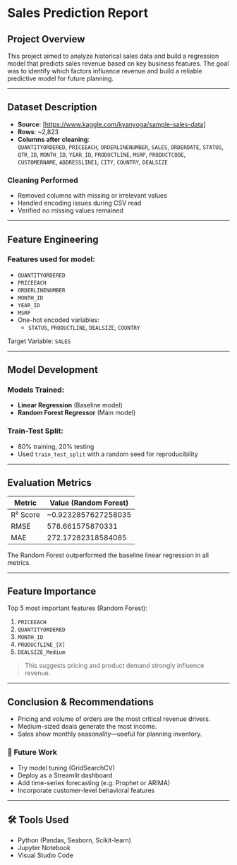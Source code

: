 #  Sales Prediction Report

##  Project Overview
This project aimed to analyze historical sales data and build a regression model that predicts sales revenue based on key business features. The goal was to identify which factors influence revenue and build a reliable predictive model for future planning.

---

##  Dataset Description

- **Source**: [https://www.kaggle.com/kyanyoga/sample-sales-data]  
- **Rows**: ~2,823 
- **Columns after cleaning**:  
  `QUANTITYORDERED`, `PRICEEACH`, `ORDERLINENUMBER`, `SALES`, `ORDERDATE`, `STATUS`,  
  `QTR_ID`, `MONTH_ID`, `YEAR_ID`, `PRODUCTLINE`, `MSRP`, `PRODUCTCODE`,  
  `CUSTOMERNAME`, `ADDRESSLINE1`, `CITY`, `COUNTRY`, `DEALSIZE`

###  Cleaning Performed
- Removed columns with missing or irrelevant values
- Handled encoding issues during CSV read
- Verified no missing values remained

---

##  Feature Engineering

### Features used for model:
- `QUANTITYORDERED`  
- `PRICEEACH`  
- `ORDERLINENUMBER`  
- `MONTH_ID`  
- `YEAR_ID`  
- `MSRP`  
- One-hot encoded variables:
  - `STATUS`, `PRODUCTLINE`, `DEALSIZE`, `COUNTRY`

Target Variable: `SALES`

---

##  Model Development

### Models Trained:
- **Linear Regression** (Baseline model)
- **Random Forest Regressor** (Main model)

### Train-Test Split:
- 80% training, 20% testing
- Used `train_test_split` with a random seed for reproducibility

---

##  Evaluation Metrics

| Metric        | Value (Random Forest) |
|---------------|------------------------|
| R² Score      | ~0.9232857627258035        |
| RMSE          | 578.661575870331 |
| MAE           | 272.17282318584085 |

The Random Forest outperformed the baseline linear regression in all metrics.

---

##  Feature Importance

Top 5 most important features (Random Forest):

1. `PRICEEACH`
2. `QUANTITYORDERED`
3. `MONTH_ID`
4. `PRODUCTLINE_[X]`
5. `DEALSIZE_Medium`

> This suggests pricing and product demand strongly influence revenue.

---

##  Conclusion & Recommendations

- Pricing and volume of orders are the most critical revenue drivers.
- Medium-sized deals generate the most income.
- Sales show monthly seasonality—useful for planning inventory.

### 📌 Future Work
- Try model tuning (GridSearchCV)
- Deploy as a Streamlit dashboard
- Add time-series forecasting (e.g. Prophet or ARIMA)
- Incorporate customer-level behavioral features

---

## 🛠️ Tools Used
- Python (Pandas, Seaborn, Scikit-learn)
- Jupyter Notebook
- Visual Studio Code


